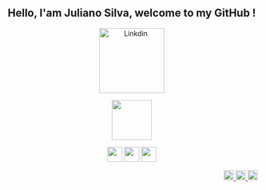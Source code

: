 <h2 align="center">Hello, I'am Juliano Silva, welcome to my GitHub !</h2>

<p align="center">
  <a href="https://www.linkedin.com/in/julianoacs/" target="_blank">
    <img src="https://img.shields.io/badge/LinkedIn-0077B5?style=for-the-badge&logo=linkedin&logoColor=white" alt="Linkdin" width="130px">
  </a>
</p>
<p align="center">
  <img src="https://cdn.jsdelivr.net/gh/devicons/devicon/icons/java/java-original-wordmark.svg" width="80px">
</p>
<p align="center">
  <img src="https://cdn.jsdelivr.net/gh/devicons/devicon/icons/html5/html5-plain-wordmark.svg" width="30px">
  <img src="https://cdn.jsdelivr.net/gh/devicons/devicon/icons/css3/css3-plain-wordmark.svg" width="30px">
  <img src="https://cdn.jsdelivr.net/gh/devicons/devicon/icons/sass/sass-original.svg" width="30px">
</p>

<p align="right">
  <a href="https://www.linkedin.com/in/julianoacs/" target="_blank">
    <img src="https://cdn.jsdelivr.net/gh/devicons/devicon/icons/linkedin/linkedin-original.svg" alt="Linkdin" width="20px">
  </a>
  <a href="https://github.com/julianoacs">
    <img src="https://cdn4.iconfinder.com/data/icons/iconsimple-logotypes/512/github-512.png" width="20px">
  </a>
  <a href="https://www.instagram.com/julianoacs/">
    <img src="https://i0.wp.com/www.multarte.com.br/wp-content/uploads/2019/03/logo-instagram-png-fundo-transparente2.png?resize=696%2C696&ssl=1" width="20px">
  </a>
</p>

